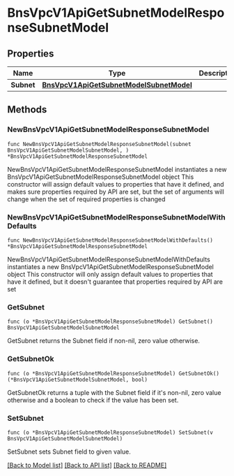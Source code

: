 # BnsVpcV1ApiGetSubnetModelResponseSubnetModel

## Properties

Name | Type | Description | Notes
------------ | ------------- | ------------- | -------------
**Subnet** | [**BnsVpcV1ApiGetSubnetModelSubnetModel**](BnsVpcV1ApiGetSubnetModelSubnetModel.md) |  | 

## Methods

### NewBnsVpcV1ApiGetSubnetModelResponseSubnetModel

`func NewBnsVpcV1ApiGetSubnetModelResponseSubnetModel(subnet BnsVpcV1ApiGetSubnetModelSubnetModel, ) *BnsVpcV1ApiGetSubnetModelResponseSubnetModel`

NewBnsVpcV1ApiGetSubnetModelResponseSubnetModel instantiates a new BnsVpcV1ApiGetSubnetModelResponseSubnetModel object
This constructor will assign default values to properties that have it defined,
and makes sure properties required by API are set, but the set of arguments
will change when the set of required properties is changed

### NewBnsVpcV1ApiGetSubnetModelResponseSubnetModelWithDefaults

`func NewBnsVpcV1ApiGetSubnetModelResponseSubnetModelWithDefaults() *BnsVpcV1ApiGetSubnetModelResponseSubnetModel`

NewBnsVpcV1ApiGetSubnetModelResponseSubnetModelWithDefaults instantiates a new BnsVpcV1ApiGetSubnetModelResponseSubnetModel object
This constructor will only assign default values to properties that have it defined,
but it doesn't guarantee that properties required by API are set

### GetSubnet

`func (o *BnsVpcV1ApiGetSubnetModelResponseSubnetModel) GetSubnet() BnsVpcV1ApiGetSubnetModelSubnetModel`

GetSubnet returns the Subnet field if non-nil, zero value otherwise.

### GetSubnetOk

`func (o *BnsVpcV1ApiGetSubnetModelResponseSubnetModel) GetSubnetOk() (*BnsVpcV1ApiGetSubnetModelSubnetModel, bool)`

GetSubnetOk returns a tuple with the Subnet field if it's non-nil, zero value otherwise
and a boolean to check if the value has been set.

### SetSubnet

`func (o *BnsVpcV1ApiGetSubnetModelResponseSubnetModel) SetSubnet(v BnsVpcV1ApiGetSubnetModelSubnetModel)`

SetSubnet sets Subnet field to given value.



[[Back to Model list]](../README.md#documentation-for-models) [[Back to API list]](../README.md#documentation-for-api-endpoints) [[Back to README]](../README.md)


